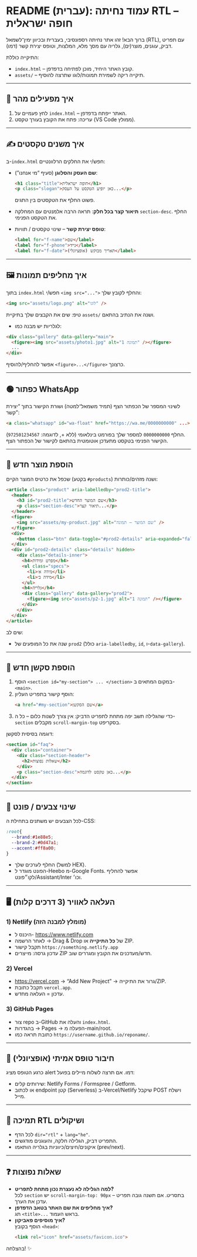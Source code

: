 # README (עברית): עמוד נחיתה RTL – חופה ישראלית

ברוך הבא! זהו אתר נחיתה רספונסיבי, בעברית ובכיוון ימין־לשמאל (RTL), עם תפריט דביק, עוגנים, מוצר(ים), גלריה עם מסך מלא, המלצות, וטופס יצירת קשר (דמו).

התיקייה כוללת:
- `index.html` – קובץ האתר היחיד, מוכן לפתיחה בדפדפן.
- `assets/` – תיקייה ריקה לשמירת תמונות/לוגו שתרצה להוסיף.

---

## 📁 איך מפעילים מהר
1. לחץ פעמיים על `index.html` – האתר ייפתח בדפדפן.
2. עריכה: פתח את הקובץ בעורך טקסט (VS Code ממולץ).

---

## ✍️ איך משנים טקסטים
ב-`index.html` חפש/י את החלקים הרלוונטיים:
- **שם העסק והסלוגן** (סעיף “מי אנחנו”):
  ```html
  <h1 class="title">חופה ישראלית</h1>
  <p class="slogan">כאן יופיע הטקסט על העסק...</p>
  ```
  פשוט החלף את הטקסטים בין התגים.

- **תיאור קצר בכל חלק**:
  תראה הרבה אלמנטים עם המחלקה `section-desc`. החלף את הטקסט הפנימי.

- **טופס יצירת קשר** – שינוי טקסטים / תוויות:
  ```html
  <label for="f-name">שם</label>
  <label for="f-phone">נייד</label>
  <label for="f-date">תאריך מבוקש (אופציונלי)</label>
  ```

---

## 🖼️ איך מחליפים תמונות
בתוך `index.html` חפש/י `<img src="...">` והחלף לקובץ שלך:
```html
<img src="assets/logo.png" alt="לוגו" />
```
טיפ: שים את הקבצים שלך בתיקיית `assets/` ושנה את הנתיב בהתאם.

- לגלריות יש מבנה כמו:
```html
<div class="gallery" data-gallery="main">
  <figure><img src="assets/photo1.jpg" alt="תמונה 1" /></figure>
  ...
</div>
```
אפשר להחליף/להוסיף `<figure>...</figure>` כרצונך.

---

## 🟢 כפתור WhatsApp
לשינוי המספר של הכפתור הצף (תמיד משמאל־למטה) ושורת הקישור בתוך “יצירת קשר”:
```html
<a class="whatsapp" id="wa-float" href="https://wa.me/0000000000" ...>
```
החלף `0000000000` למספר שלך בפורמט בינלאומי (ללא +, לדוגמה: `972501234567`).  
הקישור הפנימי בטקסט מתעדכן אוטומטית בהתאם לקישור של הכפתור הצף.

---

## 🧩 הוספת מוצר חדש
שכפל את כרטיס המוצר הקיים (בקטע `#products`) ושנה מזהים/כותרות:
```html
<article class="product" aria-labelledby="prod2-title">
  <header>
    <h3 id="prod2-title">שם המוצר החדש</h3>
    <p class="section-desc">תיאור קצר...</p>
  </header>
  <figure>
    <img src="assets/my-product.jpg" alt="שם המוצר – תמונה" />
  </figure>
  <div>
    <button class="btn" data-toggle="#prod2-details" aria-expanded="false" aria-controls="prod2-details">פרטים נוספים</button>
  </div>
  <div id="prod2-details" class="details" hidden>
    <div class="details-inner">
      <h4>מפרט ומידות</h4>
      <ul class="specs">
        <li>מידה א׳</li>
        <li>מידה ב׳</li>
      </ul>
      <h4>גלריה</h4>
      <div class="gallery" data-gallery="prod2">
        <figure><img src="assets/p2-1.jpg" alt="תמונה 1" /></figure>
      </div>
    </div>
  </div>
</article>
```
שים לב:
- שנה את כל המופעים של `prod2` (כולל `aria-labelledby`, `id`, ו-`data-gallery`).

---

## 🧱 הוספת סקשן חדש
1. הוסף `<section id="my-section"> ... </section>` במקום המתאים ב-`<main>`.
2. הוסף קישור בתפריט העליון:
   ```html
   <a href="#my-section">שם הסקשן</a>
   ```
3. כדי שהגלילה תשב יפה מתחת לתפריט הדביק: אין צורך לשנות כלום – כל ה-`section` מקבלים `scroll-margin-top` בסקריפט.

דוגמה בסיסית לסקשן:
```html
<section id="faq">
  <div class="container">
    <div class="section-header">
      <h2>שאלות נפוצות</h2>
    </div>
    <p class="section-desc">כאן טקסט לדוגמה...</p>
  </div>
</section>
```

---

## 🎨 שינוי צבעים / פונט
לכל הצבעים יש משתנים בתחילת ה-CSS:
```css
:root{
  --brand:#1e88e5;
  --brand-2:#0d47a1;
  --accent:#ff8a00;
}
```
- החלף לערכים שלך (למשל HEX).  
- הפונט מוגדר ל-Heebo מ-Google Fonts. אפשר להחליף לקו״פונט/Assistant/Inter וכו׳.

---

## 🖥️ העלאה לאוויר (3 דרכים קלות)

### 1) Netlify (מומלץ למבנה הזה)
- היכנס ל- https://www.netlify.com
- לאחר הרשמה → Drag & Drop של **כל התיקייה** או ZIP.
- תקבל קישור `https://something.netlify.app`
- עדכון גרסה: מייצרים ZIP חדש/מעדכנים את הקובץ ומגררים שוב.

### 2) Vercel
- https://vercel.com → “Add New Project” → גרור את התיקייה/ZIP.
- תקבל כתובת `vercel.app`.
- עדכון = העלאה מחדש.

### 3) GitHub Pages
- צור repo ב-GitHub והעלה את `index.html`.
- בהגדרות → Pages → הפעלה מ-main/root.
- כתובת תראה כמו `https://username.github.io/reponame/`.

---

## 🔧 חיבור טופס אמיתי (אופציונלי)
כרגע הטופס מציג alert דמו. אם תרצה לשלוח מיילים בפועל:
- שירותים קלים: Netlify Forms / Formspree / Getform.  
- או לכתוב endpoint קטן (Serverless) ב-Vercel/Netlify שיקבל POST וישלח מייל.

---

## 📐 תמיכה RTL ושיקולים
- לכל הדף `dir="rtl"` + `lang="he"`.  
- התפריט דביק, הגלילה חלקה, והעוגנים מודגשים.  
- איקונים/חיצים/כיווניות בגלריה הותאמו (prev/next).

---

## ❓ שאלות נפוצות
- **למה הגלילה לא נעצרת נכון מתחת לתפריט?**  
  לכל `section` יש `scroll-margin-top: 90px` בתסריט. אם תשנה גובה תפריט – עדכן את הערך.
- **איך מחליפים את שם האתר בטאב הדפדפן?**  
  תג `<title>...` בראש העמוד.
- **איך מוסיפים פאביקון?**  
  הוסף בקובץ `<head>`:
  ```html
  <link rel="icon" href="assets/favicon.ico">
  ```

בהצלחה! ✨
